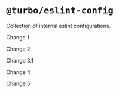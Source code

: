 # `@turbo/eslint-config`

Collection of internal eslint configurations.

Change 1

Change 2

Change 3.1

Change 4

Change 5
